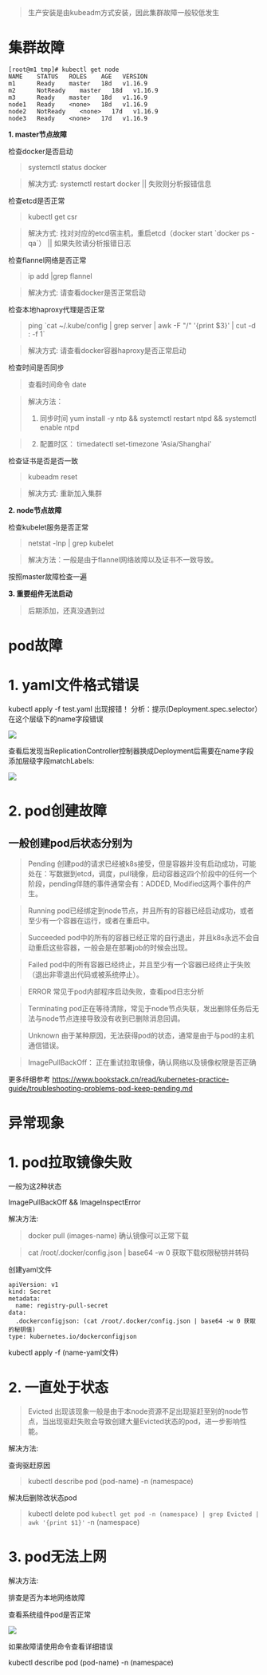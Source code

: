 > 生产安装是由kubeadm方式安装，因此集群故障一般较低发生

# 集群故障

```
[root@m1 tmp]# kubectl get node
NAME    STATUS   ROLES    AGE   VERSION
m1      Ready    master   18d   v1.16.9
m2      NotReady    master   18d   v1.16.9
m3      Ready    master   18d   v1.16.9
node1   Ready    <none>   18d   v1.16.9
node2   NotReady    <none>   17d   v1.16.9
node3   Ready    <none>   17d   v1.16.9
```

**1. master节点故障**

检查docker是否启动

> systemctl status docker


> 解决方式: systemctl restart docker || 失败则分析报错信息

检查etcd是否正常
> kubectl get csr

> 解决方式: 找对对应的etcd宿主机，重启etcd（docker start \`docker ps -qa\`） || 如果失败请分析报错日志

检查flannel网络是否正常

> ip add |grep flannel 

> 解决方式: 请查看docker是否正常启动

检查本地haproxy代理是否正常

>  ping \`cat ~/.kube/config | grep server | awk -F "/" '{print $3}' | cut -d : -f 1\`

> 解决方式: 请查看docker容器haproxy是否正常启动

检查时间是否同步
> 查看时间命令 date 

> 解决方法：
> 1. 同步时间 yum install -y ntp && systemctl restart ntpd &&  systemctl enable ntpd 

> 2. 配置时区： timedatectl set-timezone 'Asia/Shanghai'

检查证书是否是否一致
> kubeadm reset

> 解决方式:  重新加入集群


**2. node节点故障**

检查kubelet服务是否正常

> netstat -lnp | grep kubelet

> 解决方法：一般是由于flannel网络故障以及证书不一致导致。

按照master故障检查一遍

**3. 重要组件无法启动**

> 后期添加，还真没遇到过

# pod故障
# 1. yaml文件格式错误

kubectl apply -f test.yaml
出现报错！
分析：提示(Deployment.spec.selector）在这个层级下的name字段错误

![](677afd760a09965a192b19438d5d749.png)

查看后发现当ReplicationController控制器换成Deployment后需要在name字段添加层级字段matchLabels:

![](1e4115ddbdd566dd476f356b7a1b8f3.png)

# 2. pod创建故障

## 一般创建pod后状态分别为

> Pending 创建pod的请求已经被k8s接受，但是容器并没有启动成功，可能处在：写数据到etcd，调度，pull镜像，启动容器这四个阶段中的任何一个阶段，pending伴随的事件通常会有：ADDED, Modified这两个事件的产生。

> Running pod已经绑定到node节点，并且所有的容器已经启动成功，或者至少有一个容器在运行，或者在重启中。

> Succeeded pod中的所有的容器已经正常的自行退出，并且k8s永远不会自动重启这些容器，一般会是在部署job的时候会出现。

> Failed pod中的所有容器已经终止，并且至少有一个容器已经终止于失败（退出非零退出代码或被系统停止）。

> ERROR 常见于pod内部程序启动失败，查看pod日志分析

> Terminating pod正在等待清除，常见于node节点失联，发出删除任务后无法与node节点连接导致没有收到已删除消息回调。

> Unknown 由于某种原因，无法获得pod的状态，通常是由于与pod的主机通信错误。

> ImagePullBackOff： 正在重试拉取镜像，确认网络以及镜像权限是否正确

更多纤细参考 https://www.bookstack.cn/read/kubernetes-practice-guide/troubleshooting-problems-pod-keep-pending.md


# 异常现象

# 1. pod拉取镜像失败

一般为这2种状态

ImagePullBackOff &&  ImageInspectError 

解决方法:

> docker pull (images-name) 确认镜像可以正常下载

> cat /root/.docker/config.json | base64 -w 0  获取下载权限秘钥并转码

创建yaml文件

```
apiVersion: v1
kind: Secret
metadata:
  name: registry-pull-secret
data:
  .dockerconfigjson: (cat /root/.docker/config.json | base64 -w 0 获取的秘钥值)
type: kubernetes.io/dockerconfigjson
```
kubectl apply -f (name-yaml文件)

# 2. 一直处于状态

> Evicted 出现该现象一般是由于本node资源不足出现驱赶至别的node节点，当出现驱赶失败会导致创建大量Evicted状态的pod，进一步影响性能。

解决方法:

查询驱赶原因

> kubectl describe pod (pod-name) -n (namespace)

解决后删除改状态pod

> kubectl delete pod `kubectl get pod -n (namespace) | grep Evicted | awk '{print $1}'` -n  (namespace)

# 3. pod无法上网

解决方法:

排查是否为本地网络故障

查看系统组件pod是否正常

![](1590996702_1_.png)

如果故障请使用命令查看详细错误

kubectl describe pod (pod-name) -n (namespace)
